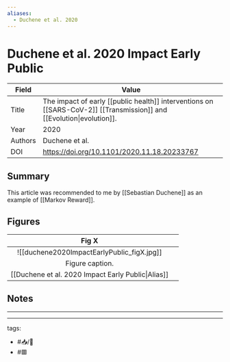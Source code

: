 ```yaml
---
aliases:
  - Duchene et al. 2020
---
```


# Duchene et al. 2020 Impact Early Public

| Field   | Value                                                                                                        |
| ------- | ------------------------------------------------------------------------------------------------------------ |
| Title   | The impact of early [[public health]] interventions on [[SARS-CoV-2]] [[Transmission]] and [[Evolution\|evolution]]. |
| Year    | 2020                                                                                                         |
| Authors | Duchene et al.                                                                                               |
| DOI     | <https://doi.org/10.1101/2020.11.18.20233767>                                                                |


## Summary

This article was recommended to me by [[Sebastian Duchene]] as an example of [[Markov Reward]].

## Figures

|          Fig X          |     |
|:-----------------------:| --- |
| ![[duchene2020ImpactEarlyPublic_figX.jpg]] |     |
|     Figure caption.     |     |
[[Duchene et al. 2020 Impact Early Public\|Alias]] | 	|	

## Notes

---

---

tags: 
  - #📥/📰 
  - #🟥 